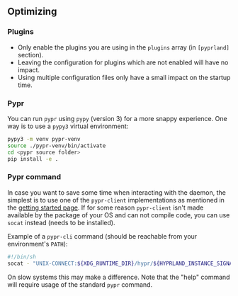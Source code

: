 ## Optimizing

### Plugins

- Only enable the plugins you are using in the `plugins` array (in `[pyprland]` section).
- Leaving the configuration for plugins which are not enabled will have no impact.
- Using multiple configuration files only have a small impact on the startup time.

### Pypr

You can run `pypr` using `pypy` (version 3) for a more snappy experience.
One way is to use a `pypy3` virtual environment:

```bash
pypy3 -m venv pypr-venv
source ./pypr-venv/bin/activate
cd <pypr source folder>
pip install -e .
```

### Pypr command

In case you want to save some time when interacting with the daemon, the simplest is to use one of the `pypr-client` implementations as mentioned in the [getting started page](./Getting-started.md). If for some reason `pypr-client` isn't made available by the package of your OS and can not compile code,
you can use `socat` instead (needs to be installed).

Example of a `pypr-cli` command (should be reachable from your environment's `PATH`):
```sh
#!/bin/sh
socat - "UNIX-CONNECT:${XDG_RUNTIME_DIR}/hypr/${HYPRLAND_INSTANCE_SIGNATURE}/.pyprland.sock" <<< $@
```
On slow systems this may make a difference.
Note that the "help" command will require usage of the standard `pypr` command.
